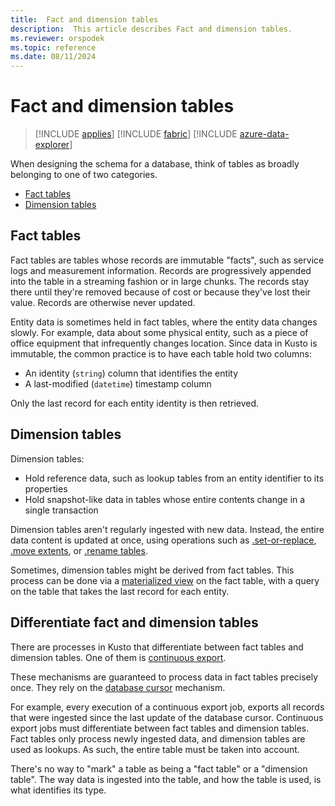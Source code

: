 ```yaml
---
title:  Fact and dimension tables
description:  This article describes Fact and dimension tables.
ms.reviewer: orspodek
ms.topic: reference
ms.date: 08/11/2024
---
```

# Fact and dimension tables

> [!INCLUDE [applies](../includes/applies-to-version/applies.md)] [!INCLUDE [fabric](../includes/applies-to-version/fabric.md)] [!INCLUDE [azure-data-explorer](../includes/applies-to-version/azure-data-explorer.md)]

When designing the schema for a database, think of tables as broadly belonging to one of two categories.
* [Fact tables](https://en.wikipedia.org/wiki/Fact_table)
* [Dimension tables](https://en.wikipedia.org/wiki/Dimension_(data_warehouse)#Dimension_table)

## Fact tables
Fact tables are tables whose records are immutable "facts", such as service logs
and measurement information. Records are progressively appended into the table
in a streaming fashion or in large chunks. The records stay there until they're removed because of cost or because they've lost their value. Records are otherwise never updated.

Entity data is sometimes held in fact tables, where the entity data changes slowly. For example, data about some physical entity, such as a piece of office equipment that infrequently changes location.
Since data in Kusto is immutable, the common practice is to have each table hold two columns:
* An identity (`string`) column that identifies the entity
* A last-modified (`datetime`) timestamp column

Only the last record for each entity identity is then retrieved.

## Dimension tables
Dimension tables:
* Hold reference data, such as lookup tables from an entity identifier to its properties
* Hold snapshot-like data in tables whose entire contents change in a single transaction

Dimension tables aren't regularly ingested with new data. Instead, the entire data content is updated at once, using operations such as [.set-or-replace](../management/data-ingestion/ingest-from-query.md), [.move extents](../management/move-extents.md), or [.rename tables](../management/rename-table-command.md).

Sometimes, dimension tables might be derived from fact tables. This process can be done via a [materialized view](../management/materialized-views/materialized-view-overview.md) on the fact table, with a query on the table that takes the last record for each entity.

## Differentiate fact and dimension tables

There are processes in Kusto that differentiate between fact tables and dimension tables. 
One of them is [continuous export](../management/data-export/continuous-data-export.md).

These mechanisms are guaranteed to process data in fact tables precisely once. 
They rely on the [database cursor](../management/database-cursor.md) mechanism.

For example, every execution of a continuous export job, exports all records that were ingested since the last update of the database cursor. Continuous export jobs must differentiate between fact tables and dimension tables. Fact tables only process newly ingested data, and dimension tables are used as lookups. As such, the entire table must be taken into account.

There's no way to "mark" a table as being a "fact table" or a "dimension table".
The way data is ingested into the table, and how the table is used, is what identifies its type.